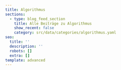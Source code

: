 ```yaml
---
title: Algorithmus
sections:
  - type: blog_feed_section
    title: Alle Beiträge zu Algorithmus
    show_recent: false
    category: src/data/categories/algorithmus.yaml
seo:
  title: ''
  description: ''
  robots: []
  extra: []
template: advanced
---
```

